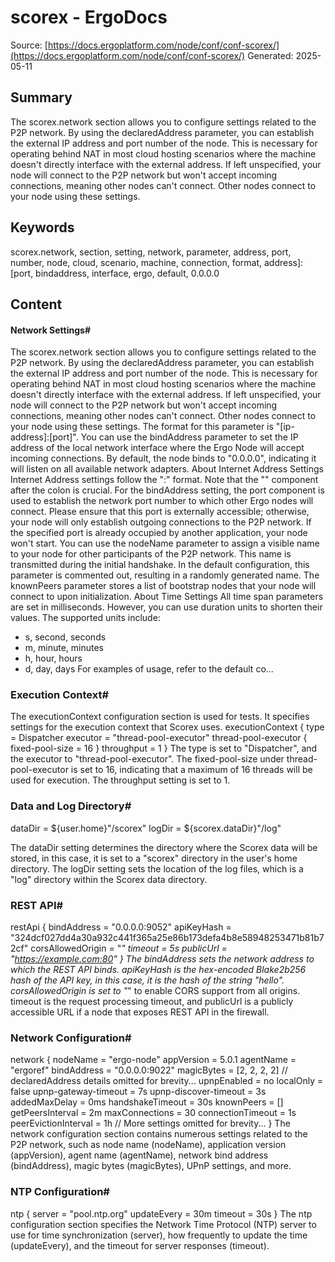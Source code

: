 # scorex - ErgoDocs
Source: [https://docs.ergoplatform.com/node/conf/conf-scorex/](https://docs.ergoplatform.com/node/conf/conf-scorex/)
Generated: 2025-05-11

## Summary
The scorex.network section allows you to configure settings related to the P2P network. By using the declaredAddress parameter, you can establish the external IP address and port number of the node. This is necessary for operating behind NAT in most cloud hosting scenarios where the machine doesn't directly interface with the external address. If left unspecified, your node will connect to the P2P network but won't accept incoming connections, meaning other nodes can't connect. Other nodes connect to your node using these settings.

## Keywords
scorex.network, section, setting, network, parameter, address, port, number, node, cloud, scenario, machine, connection, format, address]:[port, bindaddress, interface, ergo, default, 0.0.0.0

## Content
#### Network Settings#
The scorex.network section allows you to configure settings related to the P2P network.
By using the declaredAddress parameter, you can establish the external IP address and port number of the node. This is necessary for operating behind NAT in most cloud hosting scenarios where the machine doesn't directly interface with the external address. If left unspecified, your node will connect to the P2P network but won't accept incoming connections, meaning other nodes can't connect. Other nodes connect to your node using these settings. The format for this parameter is "[ip-address]:[port]".
You can use the bindAddress parameter to set the IP address of the local network interface where the Ergo Node will accept incoming connections. By default, the node binds to "0.0.0.0", indicating it will listen on all available network adapters.
About Internet Address Settings
Internet Address settings follow the ":" format. Note that the "" component after the colon is crucial.
For the bindAddress setting, the port component is used to establish the network port number to which other Ergo nodes will connect. Please ensure that this port is externally accessible; otherwise, your node will only establish outgoing connections to the P2P network. If the specified port is already occupied by another application, your node won't start.
You can use the nodeName parameter to assign a visible name to your node for other participants of the P2P network. This name is transmitted during the initial handshake. In the default configuration, this parameter is commented out, resulting in a randomly generated name.
The knownPeers parameter stores a list of bootstrap nodes that your node will connect to upon initialization.
About Time Settings
All time span parameters are set in milliseconds. However, you can use duration units to shorten their values. The supported units include:
* s, second, seconds
* m, minute, minutes
* h, hour, hours
* d, day, days
For examples of usage, refer to the default co...

### Execution Context#
The executionContext configuration section is used for tests. It specifies settings for the execution context that Scorex uses.
executionContext {
    type = Dispatcher
    executor = "thread-pool-executor"
    thread-pool-executor {
      fixed-pool-size = 16
    }
    throughput = 1
}
The type is set to "Dispatcher", and the executor to "thread-pool-executor". The fixed-pool-size under thread-pool-executor is set to 16, indicating that a maximum of 16 threads will be used for execution. The throughput setting is set to 1.

### Data and Log Directory#
dataDir = ${user.home}"/scorex"
logDir = ${scorex.dataDir}"/log"

The dataDir setting determines the directory where the Scorex data will be stored, in this case, it is set to a "scorex" directory in the user's home directory. The logDir setting sets the location of the log files, which is a "log" directory within the Scorex data directory.

### REST API#
restApi {
    bindAddress = "0.0.0.0:9052"
    apiKeyHash = "324dcf027dd4a30a932c441f365a25e86b173defa4b8e58948253471b81b72cf"
    corsAllowedOrigin = "*"
    timeout = 5s
    publicUrl = "https://example.com:80"
}
The bindAddress sets the network address to which the REST API binds. apiKeyHash is the hex-encoded Blake2b256 hash of the API key, in this case, it is the hash of the string "hello". corsAllowedOrigin is set to "*" to enable CORS support from all origins. timeout is the request processing timeout, and publicUrl is a publicly accessible URL if a node that exposes REST API in the firewall.

### Network Configuration#
network {
    nodeName = "ergo-node"
    appVersion = 5.0.1
    agentName = "ergoref"
    bindAddress = "0.0.0.0:9022"
    magicBytes = [2, 2, 2, 2]
    // declaredAddress details omitted for brevity...
    upnpEnabled = no
    localOnly = false
    upnp-gateway-timeout = 7s
    upnp-discover-timeout = 3s
    addedMaxDelay = 0ms
    handshakeTimeout = 30s
    knownPeers = []
    getPeersInterval = 2m
    maxConnections = 30
    connectionTimeout = 1s
    peerEvictionInterval = 1h
    // More settings omitted for brevity...
}
The network configuration section contains numerous settings related to the P2P network, such as node name (nodeName), application version (appVersion), agent name (agentName), network bind address (bindAddress), magic bytes (magicBytes), UPnP settings, and more.

### NTP Configuration#
ntp {
    server = "pool.ntp.org"
    updateEvery = 30m
    timeout = 30s
}
The ntp configuration section specifies the Network Time Protocol (NTP) server to use for time synchronization (server), how frequently to update the time (updateEvery), and the timeout
for server responses (timeout).
